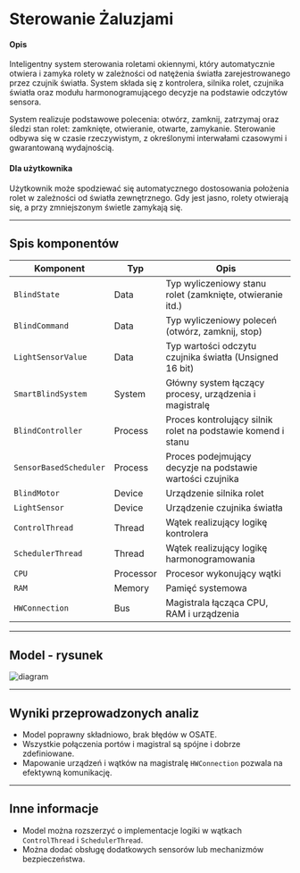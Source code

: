 # Sterowanie Żaluzjami

#### Opis

Inteligentny system sterowania roletami okiennymi, który automatycznie otwiera i zamyka rolety w zależności od natężenia światła zarejestrowanego przez czujnik światła. System składa się z kontrolera, silnika rolet, czujnika światła oraz modułu harmonogramującego decyzje na podstawie odczytów sensora.

System realizuje podstawowe polecenia: otwórz, zamknij, zatrzymaj oraz śledzi stan rolet: zamknięte, otwieranie, otwarte, zamykanie. Sterowanie odbywa się w czasie rzeczywistym, z określonymi interwałami czasowymi i gwarantowaną wydajnością.

#### Dla użytkownika

Użytkownik może spodziewać się automatycznego dostosowania położenia rolet w zależności od światła zewnętrznego. Gdy jest jasno, rolety otwierają się, a przy zmniejszonym świetle zamykają się.

---

## Spis komponentów
| Komponent               | Typ           | Opis                                                             |
|-------------------------|---------------|-----------------------------------------------------------------|
| `BlindState`            | Data          | Typ wyliczeniowy stanu rolet (zamknięte, otwieranie itd.)      |
| `BlindCommand`          | Data          | Typ wyliczeniowy poleceń (otwórz, zamknij, stop)                |
| `LightSensorValue`      | Data          | Typ wartości odczytu czujnika światła (Unsigned 16 bit)          |
| `SmartBlindSystem`      | System        | Główny system łączący procesy, urządzenia i magistralę          |
| `BlindController`       | Process       | Proces kontrolujący silnik rolet na podstawie komend i stanu    |
| `SensorBasedScheduler`  | Process       | Proces podejmujący decyzje na podstawie wartości czujnika       |
| `BlindMotor`            | Device        | Urządzenie silnika rolet                                         |
| `LightSensor`           | Device        | Urządzenie czujnika światła                                     |
| `ControlThread`         | Thread        | Wątek realizujący logikę kontrolera                             |
| `SchedulerThread`       | Thread        | Wątek realizujący logikę harmonogramowania                      |
| `CPU`                   | Processor     | Procesor wykonujący wątki                                       |
| `RAM`                   | Memory        | Pamięć systemowa                                                 |
| `HWConnection`          | Bus           | Magistrala łącząca CPU, RAM i urządzenia                         |

---

## Model - rysunek

![diagram](images/System_Diagram.png)

---

## Wyniki przeprowadzonych analiz

- Model poprawny składniowo, brak błędów w OSATE.
- Wszystkie połączenia portów i magistral są spójne i dobrze zdefiniowane.
- Mapowanie urządzeń i wątków na magistralę `HWConnection` pozwala na efektywną komunikację.

---

## Inne informacje

- Model można rozszerzyć o implementacje logiki w wątkach `ControlThread` i `SchedulerThread`.
- Można dodać obsługę dodatkowych sensorów lub mechanizmów bezpieczeństwa.
